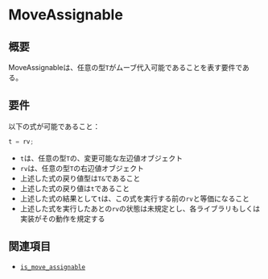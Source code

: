 # MoveAssignable

## 概要
MoveAssignableは、任意の型`T`がムーブ代入可能であることを表す要件である。


## 要件
以下の式が可能であること：

```cpp
t = rv;
```

- `t`は、任意の型`T`の、変更可能な左辺値オブジェクト
- `rv`は、任意の型`T`の右辺値オブジェクト
- 上述した式の戻り値型は`T&`であること
- 上述した式の戻り値は`t`であること
- 上述した式の結果として`t`は、この式を実行する前の`rv`と等価になること
- 上述した式を実行したあとの`rv`の状態は未規定とし、各ライブラリもしくは実装がその動作を規定する


## 関連項目
- [`is_move_assignable`](/reference/type_traits/is_move_assignable.md)

